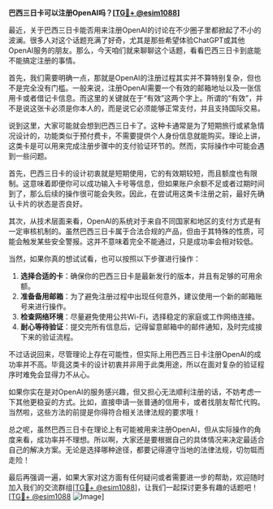**巴西三日卡可以注册OpenAI吗？[[TG💪+ @esim1088](https://t.me/s/esim1088)]**

最近，关于巴西三日卡能否用来注册OpenAI的讨论在不少圈子里都掀起了不小的波澜。很多人对这个话题充满了好奇，尤其是那些希望体验ChatGPT或其他OpenAI服务的朋友。那么，今天咱们就来聊聊这个话题，看看巴西三日卡到底能不能搞定注册的事情。

首先，我们需要明确一点，那就是OpenAI的注册过程其实并不算特别复杂，但也不是完全没有门槛。一般来说，注册OpenAI需要一个有效的邮箱地址以及一张信用卡或者借记卡信息。而这里的关键就在于“有效”这两个字上。所谓的“有效”，并不是说这张卡必须是你本人的，而是说它必须能够正常支付，并且支持国际交易。

说到这里，大家可能就会想到巴西三日卡了。这种卡通常是为了短期旅行或紧急情况设计的，功能类似于预付费卡，不需要提供个人身份信息就能购买。理论上讲，这类卡是可以用来完成注册步骤中的支付验证环节的。然而，实际操作中可能会遇到一些问题。

首先，巴西三日卡的设计初衷就是短期使用，它的有效期较短，而且额度也有限制。这意味着即便你可以成功输入卡号等信息，但如果账户余额不足或者过期时间到了，那么后续的操作很可能会失败。因此，在尝试用这类卡注册之前，最好先确认卡片的状态是否良好。

其次，从技术层面来看，OpenAI的系统对于来自不同国家和地区的支付方式是有一定审核机制的。虽然巴西三日卡属于合法合规的产品，但由于其特殊的性质，可能会触发某些安全警报。这并不意味着完全不能通过，只是成功率会相对较低。

当然，如果你真的想试试看，也可以按照以下步骤进行操作：

1. **选择合适的卡**：确保你的巴西三日卡是最新发行的版本，并且有足够的可用余额。
2. **准备备用邮箱**：为了避免注册过程中出现任何意外，建议使用一个新的邮箱账号来进行操作。
3. **检查网络环境**：尽量避免使用公共Wi-Fi，选择稳定的家庭或工作网络连接。
4. **耐心等待验证**：提交完所有信息后，记得留意邮箱中的邮件通知，及时完成接下来的验证流程。

不过话说回来，尽管理论上存在可能性，但实际上用巴西三日卡注册OpenAI的成功率并不高。毕竟这类卡的设计初衷并非用于此类用途，所以在面对复杂的验证程序时难免会显得力不从心。

如果你实在是对OpenAI的服务感兴趣，但又担心无法顺利注册的话，不妨考虑一下其他更稳妥的方式。比如，直接申请一张普通的信用卡，或者找朋友帮忙代购。当然啦，这些方法的前提是你得符合相关法律法规的要求哦！

总之呢，虽然巴西三日卡在理论上有可能被用来注册OpenAI，但从实际操作的角度来看，成功率并不理想。所以啊，大家还是要根据自己的具体情况来决定最适合自己的解决方案。无论是选择哪种途径，都要记得遵守当地的法律法规，切勿铤而走险！

最后再强调一遍，如果大家对这方面有任何疑问或者需要进一步的帮助，欢迎随时加入我们的交流群组[[TG💪+ @esim1088](https://t.me/s/esim1088)]，让我们一起探讨更多有趣的话题吧！[[TG💪+ @esim1088](https://t.me/s/esim1088) ![Image](https://i.postimg.cc/4NQfJmqS/Snipaste-2025-05-13-00-14-12.png)]